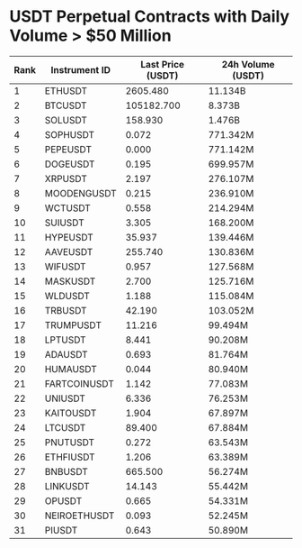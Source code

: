 # USDT Perpetual Contracts with Daily Volume > $50 Million

| Rank | Instrument ID | Last Price (USDT) | 24h Volume (USDT) |
|------|---------------|-------------------|-------------------|
| 1 | ETHUSDT | 2605.480 | 11.134B |
| 2 | BTCUSDT | 105182.700 | 8.373B |
| 3 | SOLUSDT | 158.930 | 1.476B |
| 4 | SOPHUSDT | 0.072 | 771.342M |
| 5 | PEPEUSDT | 0.000 | 771.142M |
| 6 | DOGEUSDT | 0.195 | 699.957M |
| 7 | XRPUSDT | 2.197 | 276.107M |
| 8 | MOODENGUSDT | 0.215 | 236.910M |
| 9 | WCTUSDT | 0.558 | 214.294M |
| 10 | SUIUSDT | 3.305 | 168.200M |
| 11 | HYPEUSDT | 35.937 | 139.446M |
| 12 | AAVEUSDT | 255.740 | 130.836M |
| 13 | WIFUSDT | 0.957 | 127.568M |
| 14 | MASKUSDT | 2.700 | 125.716M |
| 15 | WLDUSDT | 1.188 | 115.084M |
| 16 | TRBUSDT | 42.190 | 103.052M |
| 17 | TRUMPUSDT | 11.216 | 99.494M |
| 18 | LPTUSDT | 8.441 | 90.208M |
| 19 | ADAUSDT | 0.693 | 81.764M |
| 20 | HUMAUSDT | 0.044 | 80.940M |
| 21 | FARTCOINUSDT | 1.142 | 77.083M |
| 22 | UNIUSDT | 6.336 | 76.253M |
| 23 | KAITOUSDT | 1.904 | 67.897M |
| 24 | LTCUSDT | 89.400 | 67.884M |
| 25 | PNUTUSDT | 0.272 | 63.543M |
| 26 | ETHFIUSDT | 1.206 | 63.389M |
| 27 | BNBUSDT | 665.500 | 56.274M |
| 28 | LINKUSDT | 14.143 | 55.442M |
| 29 | OPUSDT | 0.665 | 54.331M |
| 30 | NEIROETHUSDT | 0.093 | 52.245M |
| 31 | PIUSDT | 0.643 | 50.890M |
